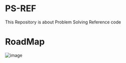 # PS-REF
This Repository is about Problem Solving Reference code

# RoadMap
![image](https://user-images.githubusercontent.com/111988634/186935394-97bf75ae-d6e2-477a-9bf6-f9f12d1ebdf1.png)
